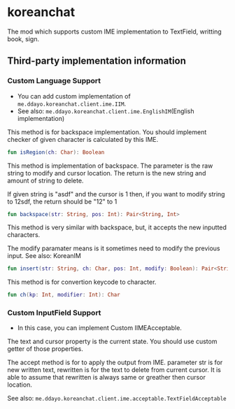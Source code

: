 # koreanchat

The mod which supports custom IME implementation to TextField, writting book, sign.

## Third-party implementation information

### Custom Language Support
- You can add custom implementation of `me.ddayo.koreanchat.client.ime.IIM`.
- See also: `me.ddayo.koreanchat.client.ime.EnglishIM`(English implementation)

This method is for backspace implementation. You should implement checker of given character is calculated by this IME.
```kotlin
fun isRegion(ch: Char): Boolean
```

This method is implementation of backspace. The parameter is the raw string to modify and cursor location. The return is the new string and amount of string to delete.

If given string is "asdf" and the cursor is 1 then, if you want to modify string to 12sdf, the return should be "12" to 1
```kotlin
fun backspace(str: String, pos: Int): Pair<String, Int>
```
This method is very similar with backspace, but, it accepts the new inputted characters. 

The modify paramater means is it sometimes need to modify the previous input. See also: KoreanIM
```kotlin
fun insert(str: String, ch: Char, pos: Int, modify: Boolean): Pair<String, Int>
```
This method is for convertion keycode to character.
```kotlin
fun ch(kp: Int, modifier: Int): Char
```

### Custom InputField Support
- In this case, you can implement Custom IIMEAcceptable.

The text and cursor property is the current state. You should use custom getter of those properties.

The accept method is for to apply the output from IME. parameter str is for new written text, rewritten is for the text to delete from current cursor.
It is able to assume that rewritten is always same or greather then cursor location.

See also: `me.ddayo.koreanchat.client.ime.acceptable.TextFieldAcceptable`
